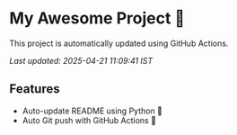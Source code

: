 # My Awesome Project 🚀

This project is automatically updated using GitHub Actions.

_Last updated: 2025-04-21 11:09:41 IST_

## Features
- Auto-update README using Python 🐍
- Auto Git push with GitHub Actions 🤖
